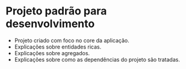# Projeto padrão para desenvolvimento

- Projeto criado com foco no core da aplicação.
- Explicações sobre entidades ricas.
- Explicações sobre agregados.
- Explicações sobre como as dependências do projeto são tratadas.
